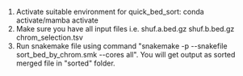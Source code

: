 1. Activate suitable environment for quick_bed_sort: conda activate/mamba activate
2. Make sure you have all input files i.e. shuf.a.bed.gz shuf.b.bed.gz chrom_selection.tsv
3. Run snakemake file using command "snakemake -p --snakefile sort_bed_by_chrom.smk --cores all". You will get output as sorted merged file in "sorted" folder.
